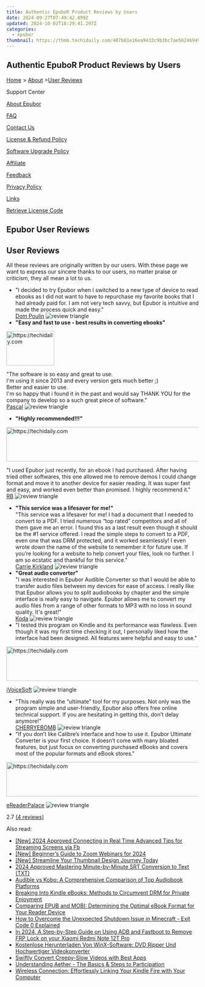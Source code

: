 ```yaml
---
title: Authentic EpuboR Product Reviews by Users
date: 2024-09-27T07:49:42.899Z
updated: 2024-10-02T18:29:41.297Z
categories:
  - epubor
thumbnail: https://thmb.techidaily.com/487b81e16ea9432c9b3bc7ae56246949ca490ff5dbda3843a3191dbeadf76d9d.jpg
---
```


## Authentic EpuboR Product Reviews by Users

[Home](https://tools.techidaily.com/epubor/products/) \> [About](https://tools.techidaily.com/epubor/products/) \>[User Reviews](https://tools.techidaily.com/epubor/products/)

Support Center

[About Epubor](https://tools.techidaily.com/epubor/products/)

[FAQ](https://tools.techidaily.com/epubor/products/)

[Contact Us](https://tools.techidaily.com/epubor/products/)

[License & Refund Policy](https://tools.techidaily.com/epubor/products/)

[Software Upgrade Policy](https://tools.techidaily.com/epubor/products/)

[Affiliate](https://tools.techidaily.com/epubor/products/)

[Feedback](https://tools.techidaily.com/epubor/products/)

[Privacy Policy](https://tools.techidaily.com/epubor/products/)

[Links](https://tools.techidaily.com/epubor/products/)

[Retrieve License Code](https://tools.techidaily.com/epubor/products/)

## Epubor User Reviews

## User Reviews

All these reviews are originally written by our users. With these page we want to express our sincere thanks to our users, no matter praise or criticism, they all mean a lot to us. 

* "I decided to try Epubor when I switched to a new type of device to read ebooks as I did not want to have to repurchase my favorite books that I had already paid for. I am not very tech savvy, but Epubor is intuitive and made the process quick and easy."  
[Dom Poulin](https://www.trustpilot.com/users/5ec8601382bffb7bb7783bde) ![review triangle](http://www.epubor.com/style/triangle.png)
* **"Easy and fast to use - best results in converting ebooks"**  

<!-- affiliate ads begin -->
<a href="https://aligracehair.sjv.io/c/5597632/2135395/19272" target="_top" id="2135395">
  <img src="//a.impactradius-go.com/display-ad/19272-2135395" border="0" alt="https://techidaily.com" width="125" height="90"/>
</a>
<img height="0" width="0" src="https://aligracehair.sjv.io/i/5597632/2135395/19272" style="position:absolute;visibility:hidden;" border="0" />
<!-- affiliate ads end -->

 "The software is so easy and great to use.  
I'm using it since 2013 and every version gets much better ;)  
Better and easier to use.  
I'm so happy that i found it in the past and would say THANK YOU for the company to develop so a such great piece of software."  
[Pascal](https://www.trustpilot.com/reviews/5e9193a2086b6409bc8222b8) ![review triangle](http://www.epubor.com/style/triangle.png)
* **"Highly recommended!!!"**  

<!-- affiliate ads begin -->
<a href="https://appsumo.8odi.net/c/5597632/2044585/7443" target="_top" id="2044585">
  <img src="//a.impactradius-go.com/display-ad/7443-2044585" border="0" alt="https://techidaily.com" width="728" height="90"/>
</a>
<img height="0" width="0" src="https://appsumo.8odi.net/i/5597632/2044585/7443" style="position:absolute;visibility:hidden;" border="0" />
<!-- affiliate ads end -->

 "I used Epubor just recently, for an ebook I had purchased. After having tried other softwares, this one allowed me to remove demos I could change format and move it to another device for easier reading. It was super fast and easy, and worked even better than promised. I highly recommend it."  
[RB](https://www.trustpilot.com/reviews/5e3c04a73c93ae04c0dbb4a7) ![review triangle](http://www.epubor.com/style/triangle.png)
* **"This service was a lifesaver for me!"**  
 "This service was a lifesaver for me! I had a document that I needed to convert to a PDF. I tried numerous “top rated” competitors and all of them gave me an error. I found this as a last result even though it should be the #1 service offered. I read the simple steps to convert to a PDF, even one that was DRM protected, and it worked seamlessly! I even wrote down the name of the website to remember it for future use. If you’re looking for a website to help convert your files, look no further. I am so ecstatic and thankful for this service."  
[Carrie Kirkland](https://www.trustpilot.com/users/5ecea5d6e8866c0e955246e1) ![review triangle](http://www.epubor.com/style/triangle.png)
* **"Great audio converter"**  
 "I was interested in Epubor Audible Converter so that I would be able to transfer audio files between my devices for ease of access. I really like that Epubor allows you to split audiobooks by chapter and the simple interface is really easy to navigate. Epubor allows me to convert my audio files from a range of other formats to MP3 with no loss in sound quality. It's great!"  
[Koda](https://www.trustpilot.com/users/5eb4d2e4ee8f295ca3cc0dc4) ![review triangle](http://www.epubor.com/style/triangle.png)
* "I tested this program on Kindle and its performance was flawless. Even though it was my first time checking it out, I personally liked how the interface had been designed. All features were helpful and easy to use."  

<!-- affiliate ads begin -->
<a href="https://unicoeye.pxf.io/c/5597632/2134236/18498" target="_top" id="2134236">
  <img src="//a.impactradius-go.com/display-ad/18498-2134236" border="0" alt="https://techidaily.com" width="728" height="90"/>
</a>
<img height="0" width="0" src="https://unicoeye.pxf.io/i/5597632/2134236/18498" style="position:absolute;visibility:hidden;" border="0" />
<!-- affiliate ads end -->

[iVoiceSoft](http://www.ivoicesoft.com/epubor-ultimate-review-5x-time-faster-e-book-converter) ![review triangle](http://www.epubor.com/style/triangle.png)
* "This really was the “ultimate” tool for my purposes. Not only was the program simple and user-friendly, Epubor also offers free online technical support. If you are hesitating in getting this, don’t delay anymore!"  
[CHERRYEBOMB](https://cherryebomb.wordpress.com/2014/06/28/review-for-epubor-ultimate-converter/) ![review triangle](http://www.epubor.com/style/triangle.png)
* "If you don’t like Calibre’s interface and how to use it. Epubor Ultimate Converter is your first choice. It doesn’t come with many bloated features, but just focus on converting purchased eBooks and covers most of the popular formats and eBook stores."  

<!-- affiliate ads begin -->
<a href="https://unicoeye.pxf.io/c/5597632/2134242/18498" target="_top" id="2134242">
  <img src="//a.impactradius-go.com/display-ad/18498-2134242" border="0" alt="https://techidaily.com" width="728" height="90"/>
</a>
<img height="0" width="0" src="https://unicoeye.pxf.io/i/5597632/2134242/18498" style="position:absolute;visibility:hidden;" border="0" />
<!-- affiliate ads end -->

[eReaderPalace](http://www.ereader-palace.com/software-review-epubor-ultimate-converter/) ![review triangle](http://www.epubor.com/style/triangle.png)

2.7 [(4 reviews)](http://www.epubor.com/user-reviews-sms.htm)

<ins class="adsbygoogle"
     style="display:block"
     data-ad-format="autorelaxed"
     data-ad-client="ca-pub-7571918770474297"
     data-ad-slot="1223367746"></ins>

<ins class="adsbygoogle"
     style="display:block"
     data-ad-client="ca-pub-7571918770474297"
     data-ad-slot="8358498916"
     data-ad-format="auto"
     data-full-width-responsive="true"></ins>

<span class="atpl-alsoreadstyle">Also read:</span>
<div><ul>
<li><a href="https://facebook-videos.techidaily.com/new-2024-approved-connecting-in-real-time-advanced-tips-for-streaming-screens-via-fb/"><u>[New] 2024 Approved Connecting in Real Time Advanced Tips for Streaming Screens via Fb</u></a></li>
<li><a href="https://video-capture.techidaily.com/new-beginners-guide-to-zoom-webinars-for-2024/"><u>[New] Beginner’s Guide to Zoom Webinars for 2024</u></a></li>
<li><a href="https://youtube-stream.techidaily.com/new-streamline-your-thumbnail-design-journey-today/"><u>[New] Streamline Your Thumbnail Design Journey Today</u></a></li>
<li><a href="https://article-knowledge.techidaily.com/2024-approved-mastering-minute-by-minute-srt-conversion-to-text-txt/"><u>2024 Approved Mastering Minute-by-Minute SRT Conversion to Text (TXT)</u></a></li>
<li><a href="https://discover-able.techidaily.com/audible-vs-kobo-a-comprehensive-comparison-of-top-audiobook-platforms/"><u>Audible vs Kobo: A Comprehensive Comparison of Top Audiobook Platforms</u></a></li>
<li><a href="https://discover-able.techidaily.com/breaking-into-kindle-ebooks-methods-to-circumvent-drm-for-private-enjoyment/"><u>Breaking Into Kindle eBooks: Methods to Circumvent DRM for Private Enjoyment</u></a></li>
<li><a href="https://discover-able.techidaily.com/comparing-epub-and-mobi-determining-the-optimal-ebook-format-for-your-reader-device/"><u>Comparing EPUB and MOBI: Determining the Optimal eBook Format for Your Reader Device</u></a></li>
<li><a href="https://win-able.techidaily.com/how-to-overcome-the-unexpected-shutdown-issue-in-minecraft-exit-code-0-explained/"><u>How to Overcome the Unexpected Shutdown Issue in Minecraft - Exit Code 0 Explained</u></a></li>
<li><a href="https://bypass-frp.techidaily.com/in-2024-a-step-by-step-guide-on-using-adb-and-fastboot-to-remove-frp-lock-on-your-xiaomi-redmi-note-12t-pro-by-drfone-android/"><u>In 2024, A Step-by-Step Guide on Using ADB and Fastboot to Remove FRP Lock on your Xiaomi Redmi Note 12T Pro</u></a></li>
<li><a href="https://discover-helper.techidaily.com/kostenlose-herunterladen-von-winx-software-dvd-ripper-und-hochwertiger-videokonverter/"><u>Kostenlose Herunterladen Von WinX-Software: DVD Ripper Und Hochwertiger Videokonverter</u></a></li>
<li><a href="https://fox-links.techidaily.com/swiftly-convert-creepy-slow-videos-with-best-apps/"><u>Swiftly Convert Creepy-Slow Videos with Best Apps</u></a></li>
<li><a href="https://tech-renaissance.techidaily.com/understanding-aether-the-basics-and-steps-to-participation/"><u>Understanding Aether - The Basics & Steps to Participation</u></a></li>
<li><a href="https://discover-able.techidaily.com/wireless-connection-effortlessly-linking-your-kindle-fire-with-your-computer/"><u>Wireless Connection: Effortlessly Linking Your Kindle Fire with Your Computer</u></a></li>
</ul></div>

